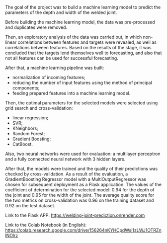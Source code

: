
The goal of the project was to build a machine learning model to predict the parameters of the depth and width of the welded joint.

Before building the machine learning model, the data was pre-processed and duplicates were removed.

Then, an exploratory analysis of the data was carried out, in which non-linear correlations between features and targets were revealed, as well as correlations between features. Based on the results of the stage, it was concluded that the targets lend themselves well to forecasting, and also that not all features can be used for successful forecasting.

After that, a machine learning pipeline was built:
- normalization of incoming features;
- reducing the number of input features using the method of principal components;
- feeding prepared features into a machine learning model.

Then, the optimal parameters for the selected models were selected using grid search and cross-validation:
- linear regression;
- SVR;
- KNeighbors;
- Random Forest;
- Gradient Boosting;
- CatBoost.

Also, two neural networks were used for evaluation: a multilayer perceptron and a fully connected neural network with 3 hidden layers.

After that, the models were trained and the quality of their predictions was checked by cross-validation. As a result of the evaluation, a GradientBoosting Regressor model with a MultiOutputRegressor was chosen for subsequent deployment as a Flask application. The values of the coefficient of determination for the selected model: 0.94 for the depth of the joint and 0.95 for the width of the joint. The average quality score for the two metrics on cross-validation was 0.96 on the training dataset and 0.92 on the test dataset.

Link to the Flask APP: https://welding-joint-prediction.onrender.com

Link to the Colab Notebook (in English): https://colab.research.google.com/drive/156264nKYHCpdWsj1zLWJ1OTRZnlNOlrz

